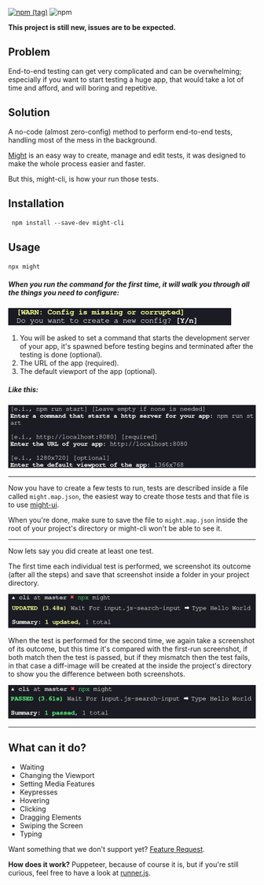 [![npm (tag)](https://img.shields.io/npm/v/might-cli/latest)](http://npmjs.com/package/might-cli)
![npm](https://img.shields.io/npm/dm/might-cli)

**This project is still new, issues are to be expected.**

## Problem

End-to-end testing can get very complicated and can be overwhelming; especially if you want to start testing a huge app, that would take a lot of time and afford, and will boring and repetitive.

## Solution

A no-code (almost zero-config) method to perform end-to-end tests, handling most of the mess in the background.

[Might](https://github.com/ItsKerolos/Might) is an easy way to create, manage and edit tests, it was designed to make the whole process easier and faster.

But this, might-cli, is how your run those tests.

## Installation
`
npm install --save-dev might-cli`

## Usage

`npx might`

##### When you run the command for the first time, it will walk you through all the things you need to configure:

[![](./screenshots/1.png)](https://github.com/ItsKerolos/might-cli/raw/master/screenshots/1.png)

1. You will be asked to set a command that starts the development server of your app, it's spawned before testing begins and terminated after the testing is done (optional).
2. The URL of the app (required).
3. The default viewport of the app (optional).

##### Like this:
[![](./screenshots/2.png)](https://github.com/ItsKerolos/might-cli/raw/master/screenshots/2.png)

---

Now you have to create a few tests to run, tests are described inside a file called `might.map.json`, the easiest way to create those tests and that file is to use [might-ui](https://github.com/ItsKerolos/Might).

When you're done, make sure to save the file to `might.map.json` inside the root of your project's directory or might-cli won't be able to see it.

---

Now lets say you did create at least one test.

The first time each individual test is performed, we screenshot its outcome (after all the steps) and save that screenshot inside a folder in your project directory.

[![](./screenshots/3.png)](https://github.com/ItsKerolos/might-cli/raw/master/screenshots/3.png)

When the test is performed for the second time, we again take a screenshot of its outcome, but this time it's compared with the first-run screenshot, if both match then the test is passed, but if they mismatch then the test fails, in that case a diff-image will be created at the inside the project's directory to show you the difference between both screenshots.

[![](./screenshots/4.png)](https://github.com/ItsKerolos/might-cli/raw/master/screenshots/4.png)

---

## What can it do?

- Waiting
- Changing the Viewport
- Setting Media Features
- Keypresses
- Hovering
- Clicking
- Dragging Elements
- Swiping the Screen
- Typing

Want something that we don't support yet?  [Feature Request](https://github.com/ItsKerolos/might-cli/issues/new?template=feature_request.md).

**How does it work?** Puppeteer, because of course it is, but if you're still curious, feel free to have a look at [runner.js](https://github.com/ItsKerolos/might-cli/blob/master/src/runner.js).
